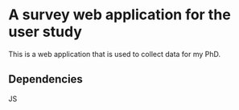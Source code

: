 # A survey web application for the user study

This is a web application that is used to collect data for my PhD.

## Dependencies
JS
